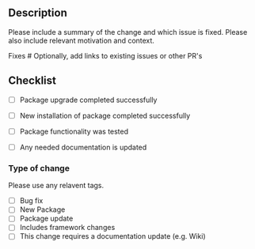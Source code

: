 ## Description

Please include a summary of the change and which issue is fixed. Please also include relevant motivation and context.

Fixes # Optionally, add links to existing issues or other PR's

## Checklist

- [ ] Package upgrade completed successfully
- [ ] New installation of package completed successfully
- [ ] Package functionality was tested
- [ ] Any needed documentation is updated


### Type of change

Please use any relavent tags.

- [ ] Bug fix
- [ ] New Package
- [ ] Package update
- [ ] Includes framework changes
- [ ] This change requires a documentation update (e.g. Wiki)
